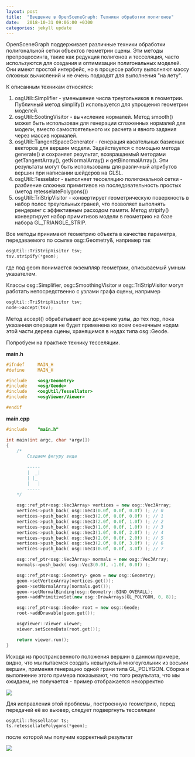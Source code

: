 ```yaml
---
layout: post
title:  "Введение в OpenSceneGraph: Техники обработки полигонов"
date:   2018-10-31 09:06:00 +0300
categories: jekyll update
---
```


OpenSceneGraph поддерживает различные техники обработки полигональной сетки объектов геометрии сцены. Эти методы препроцессинга, такие как редукция полигонов и тесселяция, часто используются для создания и оптимизации полигональных моделей. Они имеют простой интерфейс, но в процессе работу выполняют массу сложных вычислений и не очень подходят для выполнения "на лету".

К описанным техникам относятся:

1. osgUtil::Simplifier - уменьшение числа треугольников в геометрии. Публичный метод simplify() используется для упрощения геометрии моделей.
2. osgUtil::SootingVisitor - вычисление нормалей. Метод smooth() может быть использован для генерации сглаженных нормалей для модели, вместо самостоятельного их расчета и явного задания через массив нормалей.
3. osgUtil::TangentSpaceGenerator - генерация касательных базисных векторов для вершин модели. Задействуется с помощью метода generate() и сохраняет результат, возвращаемый методами getTangentArray(), getNormalArray() и getBinormalArray(). Эти результаты могут быть использованы для различный атрибутов вершин при написании шейдеров на GLSL.
4. osgUtil::Tesselator - выполняет тесселяцию полигональной сетки - разбиение сложных примитивов на последовательность простых (метод retesselatePolygons())
5. osgUtil::TriStripVisitor - конвертирует геометрическую поверхность в набор полос треугольных граней, что позволяет выполнять рендеринг с эффективным расходом памяти. Метод stripify() конвертирует набор примитивов модели в геометрию на базе набора GL_TRIANGLE_STRIP.

Все методы принимают геометрию объекта в качестве параметра, передаваемого по ссылке osg::Geometry&, например так

```cpp
osgUtil::TriStripVisitor tsv;
tsv.stripify(*geom);
```
где под geom понимается экземпляр геометрии, описываемый умным указателем.

Классы osg::Simplifier, osg::SmoothingVisitor и osg::TriStripVisitor могут работать непосредственно с узлами графа сцены, например

```cpp
osgUtil::TriStripVisitor tsv;
node->accept(tsv);
```

Метод accept() обрабатывает все дочерние узлы, до тех пор, пока указанная операция не будет применена ко всем оконечным нодам этой части дерева сцены, хранящимся в нодах типа osg::Geode.

Попробуем на практике технику тесселяции.

**main.h**
```cpp
#ifndef     MAIN_H
#define     MAIN_H

#include    <osg/Geometry>
#include    <osg/Geode>
#include    <osgUtil/Tessellator>
#include    <osgViewer/Viewer>

#endif
```

**main.cpp**
```cpp
#include    "main.h"

int main(int argc, char *argv[])
{
	/*
		Создаем фигуру вида
		
		-----
		|  _|
		| |_
		|   |
		-----
	*/
	
    osg::ref_ptr<osg::Vec3Array> vertices = new osg::Vec3Array;
    vertices->push_back( osg::Vec3(0.0f, 0.0f, 0.0f) ); // 0
    vertices->push_back( osg::Vec3(2.0f, 0.0f, 0.0f) ); // 1
    vertices->push_back( osg::Vec3(2.0f, 0.0f, 1.0f) ); // 2
    vertices->push_back( osg::Vec3(1.0f, 0.0f, 1.0f) ); // 3
    vertices->push_back( osg::Vec3(1.0f, 0.0f, 2.0f) ); // 4
    vertices->push_back( osg::Vec3(2.0f, 0.0f, 2.0f) ); // 5
    vertices->push_back( osg::Vec3(2.0f, 0.0f, 3.0f) ); // 6
    vertices->push_back( osg::Vec3(0.0f, 0.0f, 3.0f) ); // 7

    osg::ref_ptr<osg::Vec3Array> normals = new osg::Vec3Array;
    normals->push_back( osg::Vec3(0.0f, -1.0f, 0.0f) );

    osg::ref_ptr<osg::Geometry> geom = new osg::Geometry;
    geom->setVertexArray(vertices.get());
    geom->setNormalArray(normals.get());
    geom->setNormalBinding(osg::Geometry::BIND_OVERALL);
    geom->addPrimitiveSet(new osg::DrawArrays(GL_POLYGON, 0, 8));

    osg::ref_ptr<osg::Geode> root = new osg::Geode;
    root->addDrawable(geom.get());

    osgViewer::Viewer viewer;
    viewer.setSceneData(root.get());

    return viewer.run();
}
```

Исходя из пространсвенного положения вершин в данном примере, видно, что мы пытаемся создать невыпуклый многоугольник из восьми вершин, применяя генерацию одной грани типа GL_POLYGON. Сборка и выполнение этого примера показывают, что того результата, что мы ожидаем, не получается - пример отображается некорректно

![](https://habrastorage.org/webt/yb/d3/0f/ybd30fn9fa9duvxedfyb6igt3ui.png)

Для исправления этой проблемы, построенную геометрию, перед передачей её во вьювер, следует подвергнуть тесселяции

```cpp
osgUtil::Tessellator ts;
ts.retessellatePolygons(*geom);
```

после которой мы получим корректный результат

![](https://habrastorage.org/webt/p7/wj/fa/p7wjfanogrvkbdxksemk5li_vdi.png)


